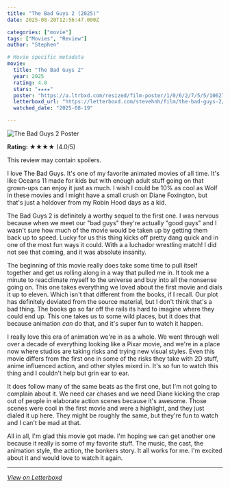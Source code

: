 ```yaml
---
title: "The Bad Guys 2 (2025)"
date: 2025-08-20T12:56:47.000Z

categories: ["movie"]
tags: ["Movies", "Review"]
author: "Stephen"

# Movie specific metadata
movie:
  title: "The Bad Guys 2"
  year: 2025
  rating: 4.0
  stars: "★★★★"
  poster: "https://a.ltrbxd.com/resized/film-poster/1/0/6/2/7/5/5/1062755-the-bad-guys-2-0-600-0-900-crop.jpg?v=4b440733fc"
  letterboxd_url: "https://letterboxd.com/stevehnh/film/the-bad-guys-2/"
  watched_date: "2025-08-19"

---
```


![The Bad Guys 2 Poster](https://a.ltrbxd.com/resized/film-poster/1/0/6/2/7/5/5/1062755-the-bad-guys-2-0-600-0-900-crop.jpg?v=4b440733fc)

**Rating:** ★★★★ (4.0/5)

This review may contain spoilers.

 I love The Bad Guys. It's one of my favorite animated movies of all time. It's like Oceans 11 made for kids but with enough adult stuff going on that grown-ups can enjoy it just as much. I wish I could be 10% as cool as Wolf in these movies and I might have a small crush on Diane Foxington, but that's just a holdover from my Robin Hood days as a kid.

The Bad Guys 2 is definitely a worthy sequel to the first one. I was nervous because when we meet our "bad guys" they're actually "good guys" and I wasn't sure how much of the movie would be taken up by getting them back up to speed. Lucky for us this thing kicks off pretty dang quick and in one of the most fun ways it could. With a a luchador wrestling match! I did not see that coming, and it was absolute insanity.

The beginning of this movie really does take some time to pull itself together and get us rolling along in a way that pulled me in. It took me a minute to reacclimate myself to the universe and buy into all the nonsense going on. This one takes everything we loved about the first movie and dials it up to eleven. Which isn't that different from the books, if I recall. Our plot has definitely deviated from the source material, but I don't think that's a bad thing. The books go so far off the rails its hard to imagine where they could end up. This one takes us to some wild places, but it does that because animation _can_ do that, and it's super fun to watch it happen.

I really love this era of animation we're in as a whole. We went through well over a decade of everything looking like a Pixar movie, and we're in a place now where studios are taking risks and trying new visual styles. Even this movie differs from the first one in some of the risks they take with 2D stuff, anime influenced action, and other styles mixed in. It's so fun to watch this thing and I couldn't help but grin ear to ear.

It does follow many of the same beats as the first one, but I'm not going to complain about it. We need car chases and we need Diane kicking the crap out of people in elaborate action scenes because it's awesome. Those scenes were cool in the first movie and were a highlight, and they just dialed it up here. They might be roughly the same, but they're fun to watch and I can't be mad at that.

All in all, I'm glad this movie got made. I'm hoping we can get another one because it really is some of my favorite stuff. The music, the cast, the animation style, the action, the bonkers story. It all works for me. I'm excited about it and would love to watch it again.

---

*[View on Letterboxd](https://letterboxd.com/stevehnh/film/the-bad-guys-2/)*
